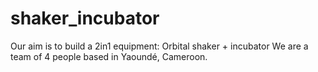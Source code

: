 # shaker_incubator
Our aim is to build a 2in1 equipment: Orbital shaker + incubator
We are a team of 4 people based in Yaoundé, Cameroon. 
